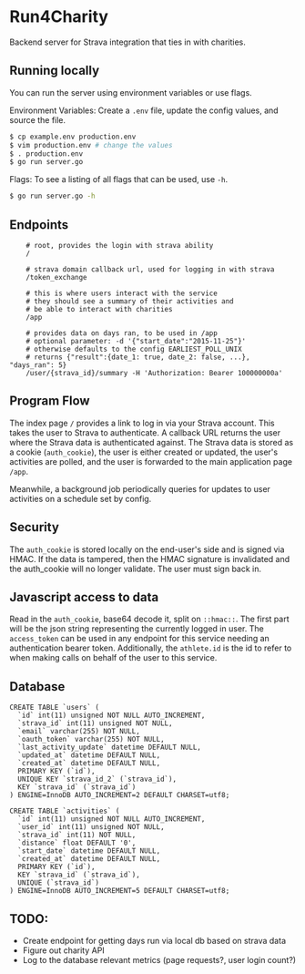 # Run4Charity

Backend server for Strava integration that ties in with charities.

## Running locally

You can run the server using environment variables or use flags.

Environment Variables:
Create a `.env` file, update the config values, and source the file.
```bash
$ cp example.env production.env
$ vim production.env # change the values
$ . production.env
$ go run server.go
```

Flags:
To see a listing of all flags that can be used, use `-h`.
```bash
$ go run server.go -h
```

## Endpoints
```
    # root, provides the login with strava ability
    /

    # strava domain callback url, used for logging in with strava
    /token_exchange

    # this is where users interact with the service
    # they should see a summary of their activities and
    # be able to interact with charities
    /app

    # provides data on days ran, to be used in /app
    # optional parameter: -d '{"start_date":"2015-11-25"}'
    # otherwise defaults to the config EARLIEST_POLL_UNIX
    # returns {"result":{date_1: true, date_2: false, ...}, "days_ran": 5}
    /user/{strava_id}/summary -H 'Authorization: Bearer 100000000a'
```

## Program Flow

The index page `/` provides a link to log in via your Strava account. This takes the user to Strava to authenticate. A callback URL returns the user where the Strava data is authenticated against. The Strava data is stored as a cookie (`auth_cookie`), the user is either created or updated, the user's activities are polled, and the user is forwarded to the main application page `/app`.

Meanwhile, a background job periodically queries for updates to user activities on a schedule set by config.

## Security
The `auth_cookie` is stored locally on the end-user's side and is signed via HMAC. If the data is tampered, then the HMAC signature is invalidated and the auth_cookie will no longer validate. The user must sign back in.

## Javascript access to data
Read in the `auth_cookie`, base64 decode it, split on `::hmac::`. The first part will be the json string representing the currently logged in user. The `access_token` can be used in any endpoint for this service needing an authentication bearer token. Additionally, the `athlete.id` is the id to refer to when making calls on behalf of the user to this service.

## Database
```
CREATE TABLE `users` (
  `id` int(11) unsigned NOT NULL AUTO_INCREMENT,
  `strava_id` int(11) unsigned NOT NULL,
  `email` varchar(255) NOT NULL,
  `oauth_token` varchar(255) NOT NULL,
  `last_activity_update` datetime DEFAULT NULL,
  `updated_at` datetime DEFAULT NULL,
  `created_at` datetime DEFAULT NULL,
  PRIMARY KEY (`id`),
  UNIQUE KEY `strava_id_2` (`strava_id`),
  KEY `strava_id` (`strava_id`)
) ENGINE=InnoDB AUTO_INCREMENT=2 DEFAULT CHARSET=utf8;

CREATE TABLE `activities` (
  `id` int(11) unsigned NOT NULL AUTO_INCREMENT,
  `user_id` int(11) unsigned NOT NULL,
  `strava_id` int(11) NOT NULL,
  `distance` float DEFAULT '0',
  `start_date` datetime DEFAULT NULL,
  `created_at` datetime DEFAULT NULL,
  PRIMARY KEY (`id`),
  KEY `strava_id` (`strava_id`),
  UNIQUE (`strava_id`)
) ENGINE=InnoDB AUTO_INCREMENT=5 DEFAULT CHARSET=utf8;
```

## TODO:
 - Create endpoint for getting days run via local db based on strava data
 - Figure out charity API
 - Log to the database relevant metrics (page requests?, user login count?)
